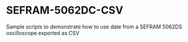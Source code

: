 SEFRAM-5062DC-CSV
=================

Sample scripts to demonstrate how to use date from a SEFRAM 5062DS oscilloscope exported as CSV